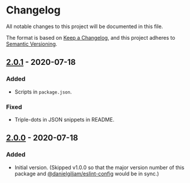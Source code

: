 # Changelog

All notable changes to this project will be documented in this file.

The format is based on [Keep a Changelog](https://keepachangelog.com/en/1.0.0/),
and this project adheres to [Semantic Versioning](https://semver.org/spec/v2.0.0.html).

## [2.0.1] - 2020-07-18

### Added

- Scripts in `package.json`.

### Fixed

- Triple-dots in JSON snippets in README.

## [2.0.0] - 2020-07-18

### Added

- Initial version. (Skipped v1.0.0 so that the major version number of this package and [@danielgiljam/eslint-config](https://www.npmjs.com/package/@danielgiljam/eslint-config) would be in sync.)

[2.0.0]: https://github.com/DanielGiljam/prettierrc/releases/tag/v2.0.0
[2.0.1]: https://github.com/DanielGiljam/prettierrc/releases/tag/v2.0.1
